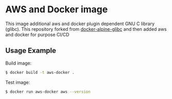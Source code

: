 AWS and Docker image
=========================================

This image additional aws and docker plugin dependent GNU C library (glibc).
This repository forked from [docker-alpine-glibc](https://github.com/Docker-Hub-frolvlad/docker-alpine-glibc) and then added aws and docker for purpose CI/CD


Usage Example
-------------

Build image:
```sh
$ docker build -t aws-docker .
```

Test image:
```sh
$ docker run aws-docker aws --version
```
